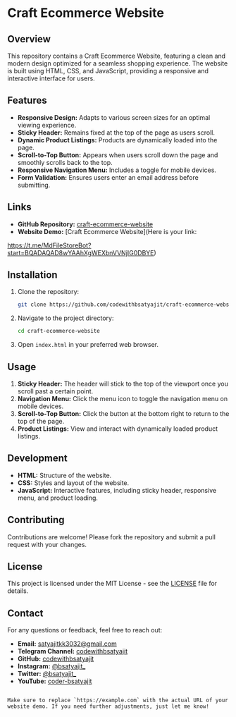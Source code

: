 # Craft Ecommerce Website

## Overview

This repository contains a Craft Ecommerce Website, featuring a clean and modern design optimized for a seamless shopping experience. The website is built using HTML, CSS, and JavaScript, providing a responsive and interactive interface for users.

## Features

- **Responsive Design:** Adapts to various screen sizes for an optimal viewing experience.
- **Sticky Header:** Remains fixed at the top of the page as users scroll.
- **Dynamic Product Listings:** Products are dynamically loaded into the page.
- **Scroll-to-Top Button:** Appears when users scroll down the page and smoothly scrolls back to the top.
- **Responsive Navigation Menu:** Includes a toggle for mobile devices.
- **Form Validation:** Ensures users enter an email address before submitting.

## Links

- **GitHub Repository:** [craft-ecommerce-website](https://github.com/codewithbsatyajit/craft-ecommerce-website)
- **Website Demo:** [Craft Ecommerce Website](Here is your link:

https://t.me/MdFileStoreBot?start=BQADAQAD8wYAAhXgWEXbnVVNjIG0DBYE) <!-- Replace with your actual demo URL -->

## Installation

1. Clone the repository:
   ```bash
   git clone https://github.com/codewithbsatyajit/craft-ecommerce-website.git
   ```

2. Navigate to the project directory:
   ```bash
   cd craft-ecommerce-website
   ```

3. Open `index.html` in your preferred web browser.

## Usage

1. **Sticky Header:** The header will stick to the top of the viewport once you scroll past a certain point.
2. **Navigation Menu:** Click the menu icon to toggle the navigation menu on mobile devices.
3. **Scroll-to-Top Button:** Click the button at the bottom right to return to the top of the page.
4. **Product Listings:** View and interact with dynamically loaded product listings.

## Development

- **HTML:** Structure of the website.
- **CSS:** Styles and layout of the website.
- **JavaScript:** Interactive features, including sticky header, responsive menu, and product loading.

## Contributing

Contributions are welcome! Please fork the repository and submit a pull request with your changes.

## License

This project is licensed under the MIT License - see the [LICENSE](LICENSE) file for details.

## Contact

For any questions or feedback, feel free to reach out:

- **Email:** satyajitkk3032@gmail.com
- **Telegram Channel:** [codewithbsatyajit](https://web.telegram.org/k/#@codewithbsatyajit)
- **GitHub:** [codewithbsatyajit](https://github.com/codewithbsatyajit)
- **Instagram:** [@bsatyajit_](https://www.instagram.com/bsatyajit_/)
- **Twitter:** [@bsatyajit_](https://x.com/bsatyajit_)
- **YouTube:** [coder-bsatyajit](https://www.youtube.com/@coder-bsatyajit)

```

Make sure to replace `https://example.com` with the actual URL of your website demo. If you need further adjustments, just let me know!
